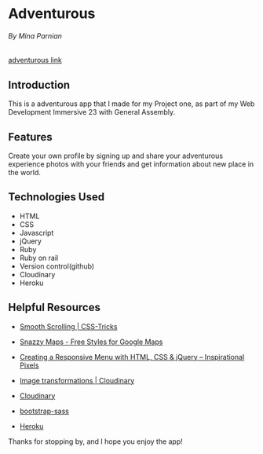 

# Adventurous
###### By Mina Parnian
[adventurous link](https://dry-mesa-99000.herokuapp.com/)

## Introduction

This is a adventurous app that I made for my Project one, as part of my Web Development Immersive 23 with General Assembly.


## Features

Create your own profile by signing up and share your adventurous experience photos with your friends and get information about new place in the world.





<!-- ## Approach

The game is structured keeping in mind the analogy , Html(Bones) and css(skin) and JavaScript(brain) :

Steps for making the brain and connecting it to bones and skin : -->



## Technologies Used

* HTML
* CSS
* Javascript
* jQuery
* Ruby
* Ruby on rail
* Version control(github)
* Cloudinary
* Heroku



## Helpful Resources

* [Smooth Scrolling | CSS-Tricks](https://css-tricks.com/snippets/jquery/smooth-scrolling/)

* [Snazzy Maps - Free Styles for Google Maps](https://snazzymaps.com/)

* [Creating a Responsive Menu with HTML, CSS & jQuery – Inspirational Pixels](http://inspirationalpixels.com/tutorials/creating-a-responsive-menu-with-html-css-jquery)

* [Image transformations | Cloudinary](http://cloudinary.com/documentation/image_transformations#sample_image_using_the_crop_face_detection_rounded_corners_and_resize_features)

* [Cloudinary](cloudinary.com/console/cloudinary.yml)

* [bootstrap-sass](https://github.com/twbs/bootstrap-sass)

* [Heroku](https://www.heroku.com/customers)

Thanks for stopping by, and I hope you enjoy the app!

